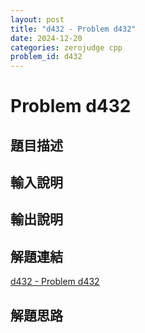 ```yaml
---
layout: post
title: "d432 - Problem d432"
date: 2024-12-20
categories: zerojudge cpp
problem_id: d432
---
```


# Problem d432

## 題目描述



## 輸入說明



## 輸出說明



## 解題連結

[d432 - Problem d432](https://zerojudge.tw/ShowProblem?problemid=d432)

## 解題思路

